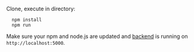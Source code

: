 Clone, execute in directory:
```
  npm install
  npm run

```

Make sure your npm and node.js are updated and [backend](github.com/andreemic/mediport-frontend) is running on `http://localhost:5000`.
